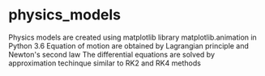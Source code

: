 # physics_models
Physics models are created using matplotlib library matplotlib.animation in Python 3.6
Equation of motion are obtained by Lagrangian principle and Newton's second law
The differential equations are solved by approximation techinque similar to RK2 and RK4 methods




